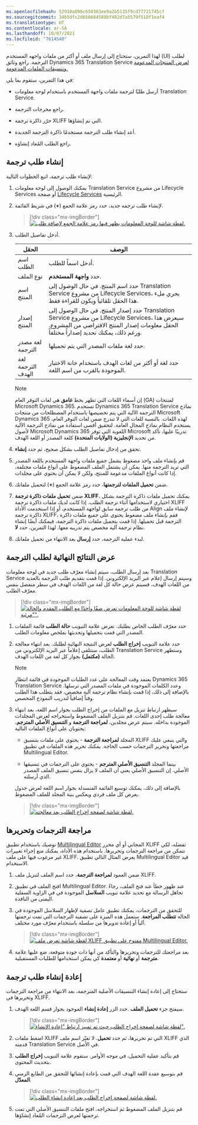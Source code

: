```yaml
---
ms.openlocfilehash: 52918a096c650383ee9a2b5135f9cd77721745cf
ms.sourcegitcommit: 3465dfc2d656684588bf482d7a5579f518f1eaf4
ms.translationtype: HT
ms.contentlocale: ar-SA
ms.lasthandoff: 10/07/2021
ms.locfileid: "7614540"
---
```

لهذا التمرين، ستحتاج إلى إرسال ملف أو أكثر من ملفات واجهه المستخدم (UI) لطلب الترجمة. راجع وثائق Dynamics 365 Translation Service [لعرض المنتجات المدعومة وتنسيقات الملفات المدعومة.](/dynamics365/fin-ops-core/dev-itpro/lifecycle-services/translation-service-overview?azure-portal=true#supported-products)

في هذا التمرين، ستقوم بما يلي:

-   أرسل طلبًا لترجمة ملفات واجهة المستخدم باستخدام لوحة معلومات Translation Service.

-   راجع مخرجات الترجمة.

-   حرّر ذاكرة ترجمة XLIFF التي تم إنشاؤها.

-   أعد إنشاء طلب الترجمة مستخدمًا ذاكرة الترجمة الجديدة.

-   راجع الطلب المُعاد إنشاؤه.

## <a name="create-a-translation-request"></a>إنشاء طلب ترجمة

لإنشاء طلب ترجمة، اتبع الخطوات التالية:

1.  يمكنك الوصول إلى لوحة معلومات Translation Service من مشروع Lifecycle Services أو صفحة [Lifecycle Services](https://lcs.dynamics.com/?azure-portal=true) الرئيسية.

1.  لإنشاء طلب ترجمه جديد، حدد رمز علامة الجمع (**+**) في شريط القائمة.

    > [!div class="mx-imgBorder"]
    > [![لقطة شاشة للوحة المعلومات يظهر فيها رمز علامة الجمع لإضافة طلب.](../media/add-request.png)](../media/add-request.png#lightbox)

1.  أدخل تفاصيل الطلب.

    |     الحقل                            |     الوصف                                                                                                                                                                                                                              |
    |--------------------------------------|----------------------------------------------------------------------------------------------------------------------------------------------------------------------------------------------------------------------------------------------|
    |     اسم الطلب                     |     أدخل اسماً للطلب.                                                                                                                                                                                                          |
    |     نوع الملف                        |     حدد **واجهة المستخدم**.                                                                                                                                                                                                                 |
    |     اسم المنتج                     |     حدد اسم المنتج. في حال الوصول إلى Translation Service من مشروع Lifecycle Services، يجري ملء هذا الحقل تلقائياً ويكون للقراءة فقط.                                                                         |
    |     إصدار المنتج                |     حدد إصدار المنتج. في حال الوصول إلى Translation Service من مشروع Lifecycle Services، سيعرض هذا الحقل معلومات إصدار المنتج الافتراضي من المشروع.‬   ورغم ذلك، يمكنك تحديد إصداراً مختلفاً.    |
    |     لغة مصدر الترجمة    |     حدد لغة ملفات المصدر التي يتم تحميلها.                                                                                                                                                                         |
    |     لغة الترجمة الهدف    |     حدد لغة أو أكثر من لغات الهدف باستخدام خانة الاختيار الموجودة بالقرب من اسم اللغة.                                                                                                                                                    |

    > [!NOTE]
    > إن أسماء اللغات التي تظهر بخط **غامق** هي لغات التوفر العام (GA) لمنتجات Microsoft Dynamics 365. تستخدم Dynamics 365 Translation Service نماذج الترجمة الآلية التي يتم تخصيصها باستخدام المصطلحات من منتجات Microsoft Dynamics 365 لهذه اللغات. بالنسبة للغات التي لا تندرج ضمن لغات التوفر العام، يستخدم النظام نماذج المجال العامة. لتحقيق أقصى استفادة من نماذج الترجمة الآلية لأصول Microsoft Dynamics 365 اللغوية التي توفر Microsoft تدريبًا عليها، تأكد من تحديد **الإنجليزية (الولايات المتحدة)** كلغة المصدر أو اللغة الهدف.

1.  تحقق من إدخال تفاصيل الطلب بشكل صحيح، ثم حدد **إنشاء**.

1.  قم بإنشاء ملف واحد مضغوط يشمل جميع ملفات واجهة المستخدم باللغة المصدر التي تريد الترجمة منها. يمكن أن يشتمل الملف المضغوط على أنواع ملفات مختلفة، إذا كانت أنواع الملفات مدعومة للمنتج، ولكن لا يمكن أن يحتوي على مجلدات.

1.  ضمن **تحميل الملفات لترجمتها**، حدد رمز علامة الجمع (**+**) لتحميل ملفاتك.

1.  ضمن **تحميل ملفات ذاكرة ترجمة XLIFF**، يمكنك تحميل ملفات ذاكرة الترجمة بشكل اختياري لاستخدامها أثناء ترجمة الطلب. إذا كانت لديك ملفات ذاكرة ترجمة XLIFF من طلب ترجمة سابق لواجهة المستخدم، أو إذا استخدمت الأداة Align لإنشاء ملف ذاكرة ترجمة XLIFF، فقم بإنشاء ملف مضغوط يحتوي على جميع ملفات ذاكرة الترجمة قبل تحميلها. إذا قمت بتحميل ملفات ذاكرة الترجمة، فيمكنك أيضًا إنشاء نظام ترجمة آلية مخصص يتم تدريبه معها. لهذا التمرين، حدد **لا**.

1.  لبدء عملية الترجمة، حدد **إرسال** بعد الانتهاء من تحميل ملفاتك.

## <a name="view-the-output-of-a-translation-request"></a>عرض النتائج النهائية لطلب الترجمة

بعد إرسال الطلب، سيتم إنشاء معرّف طلب جديد في لوحة معلومات Translation Service وسيتم إرسال إعلام عبر البريد الإلكتروني. إذا قمت بتقديم طلب الترجمة بالعديد من اللغات الهدف، فسيتم عرض حالة كل لغة من اللغات الهدف في سطر منفصل بنفس معرّف الطلب.

> [!div class="mx-imgBorder"]
> [![لقطة شاشة للوحة المعلومات تعرض صفًا واحدًا مع الطلب المقدم والحالة "مرئية".](../media/request-dashboard.png)](../media/request-dashboard.png#lightbox)

1.  حدد معرّف الطلب الخاص بطلبك. تعرض علامة التبويب **حالة الطلب** قائمة الملفات المصدر التي قمت بتحميلها وتحديثها بملخص معلومات الطلب.

1.  حدد علامة التبويب **إخراج الطلب** لعرض النتيجة النهائية لطلبك. بعد انتهاء معالجة الطلب، ستتلقى إعلاماً عبر البريد الإلكتروني من Translation Service وستظهر الحالة **(مكتمل)** بجوار كل لغة من اللغات الهدف.

    > [!NOTE]
    > يعتمد وقت المعالجة على عدد الطلبات الموجودة في قائمة انتظار Dynamics 365 Translation Service وعدد الكلمات الموجودة في ملفات المصدر التي ترسلها. بالإضافة إلى ذلك، إذا قمت بإنشاء نظام ترجمة آلية مخصص، فقد يتطلب هذا الطلب وقتاً إضافياً لتدريب النموذج المخصص.

1.  سيظهر ارتباط تنزيل مع الملفات من إخراج الطلب بجوار اسم اللغة، بعد انتهاء معالجة طلب إحدى اللغات. قم بتنزيل الملف المضغوط واستخراجه لعرض المجلدات الموجودة بداخله. سيتم عرض مجلدين، **لمراجعة الترجمة** و **التنسيق الأصلي المترجم**، يحتويان على أنواع الملفات التالية:

    -   المجلد **لمراجعة الترجمة** - يحتوي على ملفات بتنسيق XLIFF والتي ينبغي عليك مراجعتها وتحرير الترجمات حسب الحاجة. يمكنك تحرير هذه الملفات في تطبيق Multilingual Editor.
    
    -   بينما المجلد **التنسيق الأصلي المترجم** - يحتوي على الترجمات في تنسيقها الأصلي. إن التنسيق الأصلي يعني أن الملف لا يزال بنفس تنسيق الملف المصدر الذي أرسلته.

    بالإضافة إلى ذلك، يمكنك توسيع القائمة المنسدلة بجوار اسم اللغة لعرض جدول يعرض كل ملف فردي ويعكس بنية المجلد للملف المضغوط.

    > [!div class="mx-imgBorder"]
    > [![لقطة شاشة لصفحة إخراج الطلب بعد معالجته.](../media/request-output-completed.png)](../media/request-output-completed.png#lightbox)

## <a name="review-and-edit-the-translations"></a>مراجعة الترجمات وتحريرها

نوصيك باستخدام تطبيق [Multilingual Editor](https://developer.microsoft.com/windows/downloads/multilingual-app-toolkit/?azure-portal=true) المجاني أو أي محرر XLIFF تفضله، لكي تتمكن من مراجعة الترجمات وتحريرها. باستخدام هذه الأداة، يمكنك منع إجراء تغييرات غير مرغوب فيها على ملف XLIFF. يعرض المثال التالي تطبيق Multilingual Editor قيد الاستخدام.

1.  ضمن العمود **لمراجعة الترجمة**، حدد اسم الملف لتنزيل ملف XLIFF.

1.  افتح الملف في تطبيق Multilingual Editor. عند ظهور خطأ عند فتح الملف، رجاءً تجاهل الرسالة مع تحديد علامة تبويب **السلاسل** الموجودة في في الزاوية السفلية اليمنى من النافذة.

1.  للتحقق من الترجمات، يمكنك تطبيق عامل تصفية لإظهار السلاسل الموجودة في الحالة **تتطلب المراجعة**. ستعمل هذه الميزة على تصفية الترجمات التي تمت ترجمتها آلياً أو إعادة تدويرها من سلسلة باستخدام معرّف مورد مختلف.

    > [!div class="mx-imgBorder"]
    > [![لقطة شاشة تعرض ملف XLIFF مفتوح على تطبيق Multilingual Editor.](../media/align-multi-editor.png)](../media/align-multi-editor.png#lightbox)
 
1.  بعد مراجعتك للترجمات وتحريرها والتأكد من أنها ذات جودة متوقعة، ضع عليها علامة **مترجمة** أو **نهائية** أو **معتمدة** كي يمكن استخدامها للطلبات المستقبلية.



## <a name="regenerate-a-translation-request"></a>إعادة إنشاء طلب ترجمة

ستحتاج إلى إعادة إنشاء التنسيقات الأصلية المترجمة، بعد الانتهاء من مراجعة الترجمات وتحريرها في XLIFF.

1.  حدد الزر **إعادة إنشاء** الموجود بجوار قسم اللغة الهدف. ‎سيفتح جزء **تحميل الملف**.

    > [!div class="mx-imgBorder"]
    > [![لقطة شاشة لصفحة إخراج الطلب حيث تم تمييز ارتباط "إعادة الإنشاء".](../media/regenerate.png)](../media/regenerate.png#lightbox)

1.  اضغط ملفات XLIFF التي تم تحريرها، ثم حدد **تحميل**. لا تغيّر اسم ملف XLIFF الذي قدمته Translation Service في الأصل.

1.  قم بتأكيد عملية التحميل، في موجه الأوامر. ستقوم علامة التبويب **إخراج الطلب** بتحديث المحتوى.

1.  قم بتوسيع عقدة اللغة الهدف التي قمت بإعادة إنشائها للتحقق من الطابع الزمني **المعدّل**.

    > [!div class="mx-imgBorder"]
    > [![لقطة شاشة لصفحة إخراج الطلب بعد إعادة إنشاء الطلب.](../media/request-output-regenerated.png)](../media/request-output-regenerated.png#lightbox)

1.  قم بتنزيل الملف المضغوط ثم استخراجه. افتح ملفات التنسيق الأصلي التي تمت ترجمتها لعرض الترجمات المُعاد إنشاؤها.

